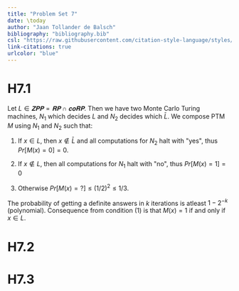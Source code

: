 ```yaml
---
title: "Problem Set 7"
date: \today
author: "Jaan Tollander de Balsch"
bibliography: "bibliography.bib"
csl: "https://raw.githubusercontent.com/citation-style-language/styles/master/harvard-anglia-ruskin-university.csl"
link-citations: true
urlcolor: "blue"
---
```

# H7.1
Let $L∈𝐙𝐏𝐏=𝐑𝐏∩𝐜𝐨𝐑𝐏.$ Then we have two Monte Carlo Turing machines, $N_1$ which decides $L$ and $N_2$ decides which $\bar{L}.$ We compose PTM $M$ using $N_1$ and $N_2$ such that:

1) If $x∈L$, then $x∉\bar{L}$ and all computations for $N_2$ halt with "yes", thus $Pr[M(x)=0]=0.$

2) If $x∉L$, then all computations for $N_1$ halt with "no", thus $Pr[M(x)=1]=0$

3) Otherwise $Pr[M(x)=?]≤(1/2)^2≤1/3.$

The probability of getting a definite answers in $k$ iterations is atleast $1-2^{-k}$ (polynomial). Consequence from condition (1) is that $M(x)=1$ if and only if $x∈L.$

# H7.2
# H7.3
<!-- # References -->